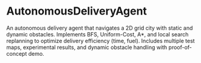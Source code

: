 # AutonomousDeliveryAgent
An autonomous delivery agent that navigates a 2D grid city with static and dynamic obstacles. Implements BFS, Uniform-Cost, A*, and local search replanning to optimize delivery efficiency (time, fuel). Includes multiple test maps, experimental results, and dynamic obstacle handling with proof-of-concept demo.
